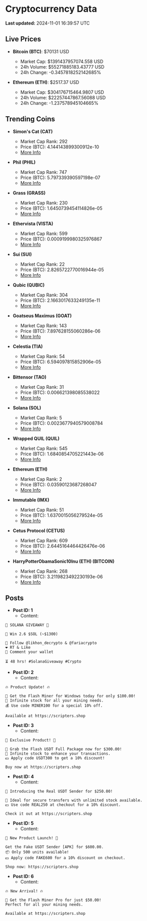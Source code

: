 # Cryptocurrency Data

**Last updated:** 2024-11-01 16:39:57 UTC

## Live Prices
- **Bitcoin (BTC)**: $70131 USD
  - Market Cap: $1391437957074.558 USD
  - 24h Volume: $55271885183.43777 USD
  - 24h Change: -0.3457818252142685%

- **Ethereum (ETH)**: $2517.37 USD
  - Market Cap: $304176715464.9807 USD
  - 24h Volume: $22257447867.56088 USD
  - 24h Change: -1.237578945104665%

## Trending Coins
- **Simon's Cat (CAT)**
  - Market Cap Rank: 292
  - Price (BTC): 4.144143899300912e-10
  - [More Info](https://www.coingecko.com/en/coins/simons-cat)

- **Phil (PHIL)**
  - Market Cap Rank: 747
  - Price (BTC): 5.797339390597198e-07
  - [More Info](https://www.coingecko.com/en/coins/phil)

- **Grass (GRASS)**
  - Market Cap Rank: 230
  - Price (BTC): 1.6450739454114826e-05
  - [More Info](https://www.coingecko.com/en/coins/grass)

- **Ethervista (VISTA)**
  - Market Cap Rank: 599
  - Price (BTC): 0.0009199980325976867
  - [More Info](https://www.coingecko.com/en/coins/ethervista)

- **Sui (SUI)**
  - Market Cap Rank: 22
  - Price (BTC): 2.8265722770016944e-05
  - [More Info](https://www.coingecko.com/en/coins/sui)

- **Qubic (QUBIC)**
  - Market Cap Rank: 304
  - Price (BTC): 2.1663017633249135e-11
  - [More Info](https://www.coingecko.com/en/coins/qubic)

- **Goatseus Maximus (GOAT)**
  - Market Cap Rank: 143
  - Price (BTC): 7.897628155060286e-06
  - [More Info](https://www.coingecko.com/en/coins/goatseus-maximus)

- **Celestia (TIA)**
  - Market Cap Rank: 54
  - Price (BTC): 6.594097815852906e-05
  - [More Info](https://www.coingecko.com/en/coins/celestia)

- **Bittensor (TAO)**
  - Market Cap Rank: 31
  - Price (BTC): 0.006621398085538022
  - [More Info](https://www.coingecko.com/en/coins/bittensor)

- **Solana (SOL)**
  - Market Cap Rank: 5
  - Price (BTC): 0.0023677940579008784
  - [More Info](https://www.coingecko.com/en/coins/solana)

- **Wrapped QUIL (QUIL)**
  - Market Cap Rank: 545
  - Price (BTC): 1.6840854705221443e-06
  - [More Info](https://www.coingecko.com/en/coins/wrapped-quil)

- **Ethereum (ETH)**
  - Market Cap Rank: 2
  - Price (BTC): 0.03590123687268047
  - [More Info](https://www.coingecko.com/en/coins/ethereum)

- **Immutable (IMX)**
  - Market Cap Rank: 51
  - Price (BTC): 1.6370015056279524e-05
  - [More Info](https://www.coingecko.com/en/coins/immutable-x)

- **Cetus Protocol (CETUS)**
  - Market Cap Rank: 609
  - Price (BTC): 2.6445164464426476e-06
  - [More Info](https://www.coingecko.com/en/coins/cetus-protocol)

- **HarryPotterObamaSonic10Inu (ETH) (BITCOIN)**
  - Market Cap Rank: 268
  - Price (BTC): 3.2119823492230193e-06
  - [More Info](https://www.coingecko.com/en/coins/harrypotterobamasonic10inu-eth)

## Posts
- **Post ID: 1**
  - Content:
```
🚀 SOLANA GIVEAWAY 🚀

🎁 Win 2.6 $SOL (~$1300)

🤝 Follow @likhon_decrypto & @fariacrypto
❤️ RT & Like
💬 Comment your wallet

⏳ 48 hrs! #SolanaGiveaway #Crypto
```

- **Post ID: 2**
  - Content:
```
🔥 Product Update! 🔥

🚀 Get the Flash Miner for Windows today for only $100.00!
🔋 Infinite stock for all your mining needs.
💰 Use code MINER100 for a special 10% off.

Available at https://scripters.shop
```

- **Post ID: 3**
  - Content:
```
🎁 Exclusive Product! 🎁

💸 Grab the Flash USDT Full Package now for $300.00!
🎉 Infinite stock to enhance your transactions.
💵 Apply code USDT300 to get a 10% discount!

Buy now at https://scripters.shop
```

- **Post ID: 4**
  - Content:
```
💎 Introducing the Real USDT Sender for $250.00!

💼 Ideal for secure transfers with unlimited stock available.
💵 Use code REAL250 at checkout for a 10% discount.

Check it out at https://scripters.shop
```

- **Post ID: 5**
  - Content:
```
🚀 New Product Launch! 🚀

Get the Fake USDT Sender [APK] for $600.00.
📦 Only 500 units available!
💵 Apply code FAKE600 for a 10% discount on checkout.

Shop now: https://scripters.shop
```

- **Post ID: 6**
  - Content:
```
🔥 New Arrival! 🔥

💸 Get the Flash Miner Pro for just $50.00!
Perfect for all your mining needs.

Available at https://scripters.shop
```

